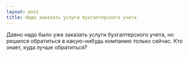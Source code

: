 ```yaml
---
layout: post 
title: Надо заказать услуги бухгалтерского учета 
--- 
```

Давно надо было уже заказать услуги бухгалтерского учета, но решился обратиться в какую-нибудь компанию только сейчас. Кто знает, куда лучше обратиться?
